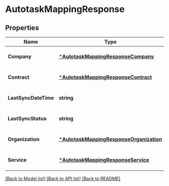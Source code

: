 # AutotaskMappingResponse

## Properties
Name | Type | Description | Notes
------------ | ------------- | ------------- | -------------
**Company** | [***AutotaskMappingResponseCompany**](AutotaskMappingResponseCompany.md) |  | [optional] [default to null]
**Contract** | [***AutotaskMappingResponseContract**](AutotaskMappingResponseContract.md) |  | [optional] [default to null]
**LastSyncDateTime** | **string** |  | [optional] [default to null]
**LastSyncStatus** | **string** |  | [optional] [default to null]
**Organization** | [***AutotaskMappingResponseOrganization**](AutotaskMappingResponseOrganization.md) |  | [optional] [default to null]
**Service** | [***AutotaskMappingResponseService**](AutotaskMappingResponseService.md) |  | [optional] [default to null]

[[Back to Model list]](../README.md#documentation-for-models) [[Back to API list]](../README.md#documentation-for-api-endpoints) [[Back to README]](../README.md)

